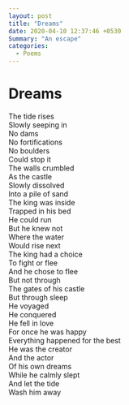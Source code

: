 ```yaml
---
layout: post
title: "Dreams"
date: 2020-04-10 12:37:46 +0530
Summary: "An escape"
categories:
  - Poems
---
```


# Dreams

The tide rises  
Slowly seeping in  
No dams  
No fortifications   
No boulders  
Could stop it  
The walls crumbled  
As the castle  
Slowly dissolved  
Into a pile of sand  
The king was inside  
Trapped in his bed  
He could run  
But he knew not  
Where the water  
Would rise next  
The king had a choice  
To fight or flee  
And he chose to flee  
But not through  
The gates of his castle  
But through sleep  
He voyaged   
He conquered  
He fell in love  
For once he was happy  
Everything happened for the best  
He was the creator  
And the actor  
Of his own dreams  
While he calmly slept  
And let the tide  
Wash him away